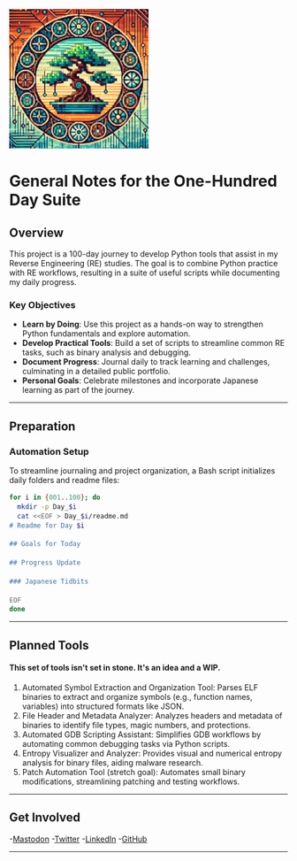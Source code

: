 <img src="Images/cover.jpg" alt="My Project Banner" width="50%">

# General Notes for the One-Hundred Day Suite

## Overview

This project is a 100-day journey to develop Python tools that assist in my Reverse Engineering (RE) studies. The goal is to combine Python practice with RE workflows, resulting in a suite of useful scripts while documenting my daily progress.

### Key Objectives
- **Learn by Doing**: Use this project as a hands-on way to strengthen Python fundamentals and explore automation.
- **Develop Practical Tools**: Build a set of scripts to streamline common RE tasks, such as binary analysis and debugging.
- **Document Progress**: Journal daily to track learning and challenges, culminating in a detailed public portfolio.
- **Personal Goals**: Celebrate milestones and incorporate Japanese learning as part of the journey.

---

## Preparation

### Automation Setup
To streamline journaling and project organization, a Bash script initializes daily folders and readme files:
```bash
for i in {001..100}; do
  mkdir -p Day_$i
  cat <<EOF > Day_$i/readme.md
# Readme for Day $i

## Goals for Today

## Progress Update

### Japanese Tidbits

EOF
done
```

---

## Planned Tools

#### This set of tools isn't set in stone. It's an idea and a WIP.

1. Automated Symbol Extraction and Organization Tool: Parses ELF binaries to extract and organize symbols (e.g., function names, variables) into structured formats like JSON.
2. File Header and Metadata Analyzer: Analyzes headers and metadata of binaries to identify file types, magic numbers, and protections.
3. Automated GDB Scripting Assistant: Simplifies GDB workflows by automating common debugging tasks via Python scripts.
4. Entropy Visualizer and Analyzer: Provides visual and numerical entropy analysis for binary files, aiding malware research.
5. Patch Automation Tool (stretch goal): Automates small binary modifications, streamlining patching and testing workflows.

---

## Get Involved

-[Mastodon](https://mastodon.social/@opqam)
-[Twitter](https://twitter.com/opqamNotSpace)
-[LinkedIn](https://www.linkedin.com/in/ricardo-alves-opqam/)
-[GitHub](https://github.com/OPQAM)

---
